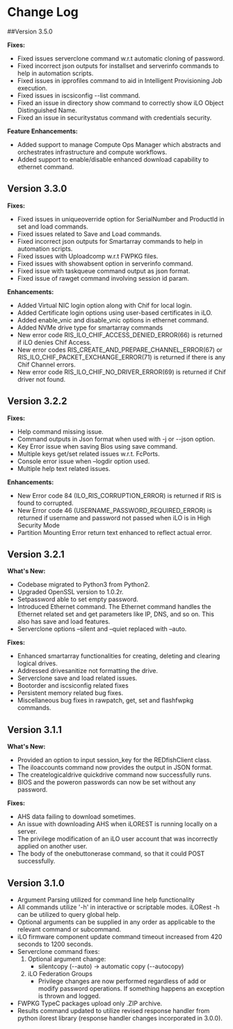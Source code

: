 # Change Log

##Version 3.5.0

**Fixes:**   

* Fixed issues serverclone command w.r.t automatic cloning of password.  
* Fixed incorrect json outputs for installset and serverinfo commands to help in automation scripts.  
* Fixed issues in ipprofiles command to aid in Intelligent Provisioning Job execution.  
* Fixed issues in iscsiconfig --list command.  
* Fixed an issue in directory show command to correctly show iLO Object Distinguished Name.  
* Fixed an issue in securitystatus command with credentials security.  

**Feature Enhancements:**   

* Added support to manage Compute Ops Manager which abstracts and orchestrates infrastructure and compute workflows.  
* Added support to enable/disable enhanced download capability to ethernet command.  

## Version 3.3.0

**Fixes:**

* Fixed issues in uniqueoverride option for SerialNumber and ProductId in set and load commands.
* Fixed issues related to Save and Load commands.
* Fixed incorrect json outputs for Smartarray commands to help in automation scripts.
* Fixed issues with Uploadcomp w.r.t FWPKG files.
* Fixed issues with showabsent option in serverinfo command.
* Fixed issue with taskqueue command output as json format.
* Fixed issue of rawget command involving session id param.

**Enhancements:**

* Added Virtual NIC login option along with Chif for local login.
* Added Certificate login options using user-based certificates in iLO.
* Added enable_vnic and disable_vnic options in ethernet command.
* Added NVMe drive type for smartarray commands 
* New error code RIS_ILO_CHIF_ACCESS_DENIED_ERROR(66) is returned if iLO denies Chif Access.
* New error codes RIS_CREATE_AND_PREPARE_CHANNEL_ERROR(67) or RIS_ILO_CHIF_PACKET_EXCHANGE_ERROR(71) is returned if there is any Chif Channel errors.
* New error code RIS_ILO_CHIF_NO_DRIVER_ERROR(69) is returned if Chif driver not found. 
  
## Version 3.2.2

**Fixes:**

* Help command missing issue.
* Command outputs in Json format when used with -j or --json option.
* Key Error issue when saving Bios using save command. 
* Multiple keys get/set related issues w.r.t. FcPorts.
* Console error issue when –logdir option used.
* Multiple help text related issues.
  
**Enhancements:**

* New Error code 84 (ILO_RIS_CORRUPTION_ERROR) is returned if RIS is found to corrupted.
* New Error code 46 (USERNAME_PASSWORD_REQUIRED_ERROR) is returned if username and password not passed when iLO is in High Security Mode  
* Partition Mounting Error return text enhanced to reflect actual error.

## Version 3.2.1

**What's New:**

* Codebase migrated to Python3 from Python2.
* Upgraded OpenSSL version to 1.0.2r.
* Setpassword able to set empty password.
* Introduced Ethernet command. The Ethernet command handles the Ethernet related set and get parameters like IP, DNS, and so on. This also has save and load features.
* Serverclone options –silent and –quiet replaced with –auto.

**Fixes:**

* Enhanced smartarray functionalities for creating, deleting and clearing logical drives.
* Addressed drivesanitize not formatting the drive.
* Serverclone save and load related issues.
* Bootorder and iscsiconfig related fixes
* Persistent memory related bug fixes.
* Miscellaneous bug fixes in rawpatch, get, set and flashfwpkg commands.

## Version 3.1.1

**What's New:**  

* Provided an option to input session_key for the REDfishClient class.
* The iloaccounts command now provides the output in JSON format.
* The createlogicaldrive quickdrive command now successfully runs.
* BIOS and the poweron passwords can now be set without any password.

**Fixes:**  

* AHS data failing to download sometimes.
* An issue with downloading AHS when iLOREST is running locally on a server.
* The privilege modification of an iLO user account that was incorrectly applied on another user.
* The body of the onebuttonerase command, so that it could POST successfully.

## Version 3.1.0

* Argument Parsing utilized for command line help functionality
* All commands utilize '-h' in interactive or scriptable modes. iLORest -h can be utilized to query global help.
* Optional arguments can be supplied in any order as applicable to the relevant command or subcommand.
* iLO firmware component update command timeout increased from 420 seconds to 1200 seconds.
* Serverclone command fixes:
    1. Optional argument change:
        * silentcopy  (--auto) -> automatic copy (--autocopy)
    2. iLO Federation Groups
        * Privilege changes are now performed regardless of add or modify password operations. If something happens an exception is thrown and logged.
* FWPKG TypeC packages upload only .ZIP archive.
* Results command updated to utilize revised response handler from python ilorest library (response handler changes incorporated in 3.0.0).

